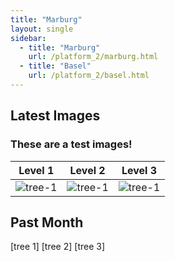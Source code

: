 ```yaml
---
title: "Marburg"
layout: single
sidebar:
  - title: "Marburg"
    url: /platform_2/marburg.html
  - title: "Basel"
    url: /platform_2/basel.html
---
```


## Latest Images

### These are a test images!

|Level 1                                                 |Level 2                                                 |Level 3                                                 |
|-------------------------------------------------------|-------------------------------------------------------|-------------------------------------------------------|
|![tree-1](../../assets/NRT/germany/marburg/tree1.JPG)  |![tree-1](../../assets/NRT/germany/marburg/tree2.JPG)  |![tree-1](../../assets/NRT/germany/marburg/tree3.JPG)  |


## Past Month

[tree 1] [tree 2] [tree 3]

